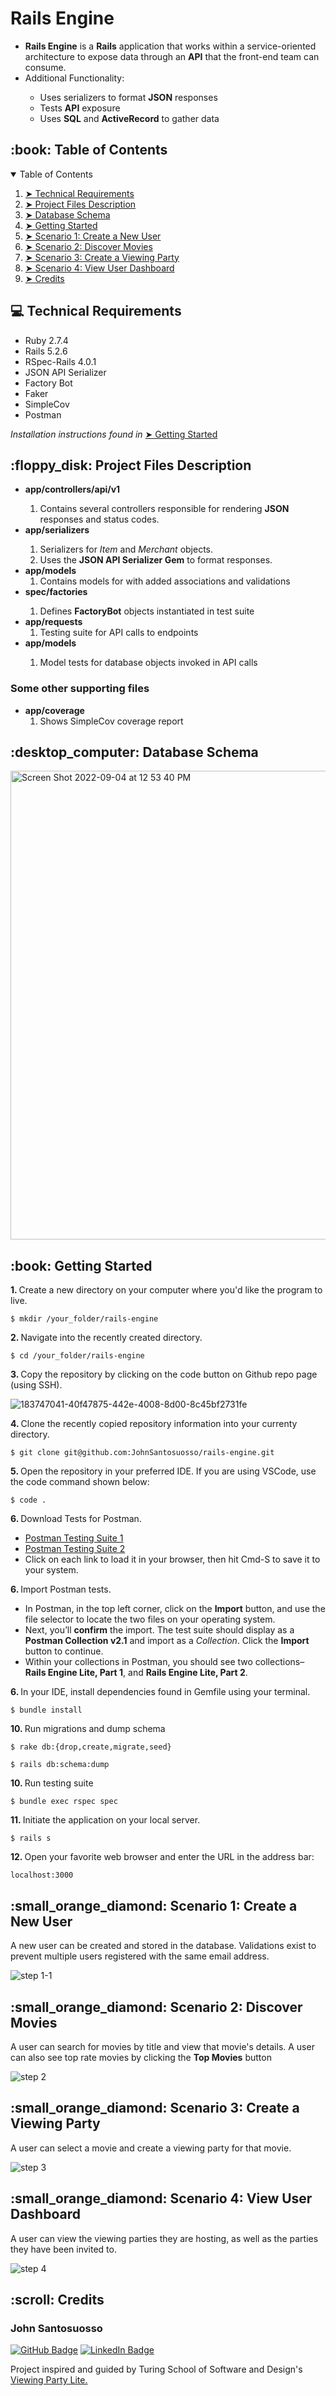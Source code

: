 # Rails Engine

<ul>
<li><b>Rails Engine</b> is a <b>Rails</b> application that works within a service-oriented architecture to expose data through an <b>API</b> that the front-end team can consume.</li>
<li>Additional Functionality:</li><ul>
<li>Uses serializers to format <b>JSON</b> responses</li>
<li>Tests <b>API</b> exposure</li>
<li>Uses <b>SQL</b> and <b>ActiveRecord</b> to gather data</li></ul>
</ul>

<!-- TABLE OF CONTENTS -->
<h2 id="table-of-contents"> :book: Table of Contents</h2>

<details open="open">
  <summary>Table of Contents</summary>
  <ol>
    <li><a href="#techical-requirements"> ➤ Technical Requirements</a></li>
    <li><a href="#project-files-description"> ➤ Project Files Description</a></li>
    <li><a href="#db-schema"> ➤ Database Schema</a></li>
    <li><a href="#getting-started"> ➤ Getting Started</a></li>
    <li><a href="#scenario1"> ➤ Scenario 1: Create a New User </a></li>
    <li><a href="#scenario2"> ➤ Scenario 2: Discover Movies </a></li>
    <li><a href="#scenario3"> ➤ Scenario 3: Create a Viewing Party  </a></li>
    <li><a href="#scenario4"> ➤ Scenario 4: View User Dashboard</a></li>
    <li><a href="#credits"> ➤ Credits</a></li>
  </ol>
</details>

<!-- TECHNICAL REQUIREMENTS -->
<h2 id="techical-requirements"> 💻 Technical Requirements</h2>
<ul>
  <li>Ruby 2.7.4</li>
  <li>Rails 5.2.6</li>
  <li>RSpec-Rails 4.0.1</li>
  <li>JSON API Serializer</li>
  <li>Factory Bot</li>
  <li>Faker</li>
  <li>SimpleCov</li>
  <li>Postman</li>
  </ul>
  <p><i>Installation instructions found in</i> <a href="#getting-started"> ➤ Getting Started</a></p>
   
<!-- PROJECT FILES DESCRIPTION -->
<h2 id="project-files-description"> :floppy_disk: Project Files Description</h2>

<ul>
  <li><b>app/controllers/api/v1</li></b>
  <ol>
  <li>Contains several controllers responsible for rendering <b>JSON</b> responses and status codes.</li></ol>
  <li><b>app/serializers</b></li><ol>
  <li>Serializers for <i>Item</i> and <i>Merchant</i> objects.</li>
  <li>Uses the <b>JSON API Serializer Gem</b> to format responses.</li></ol>
   <li><b>app/models</b>
    <ol><li>Contains models for with added associations and validations</li></ol>
  <li><b>spec/factories</b></li><ol>
  <li>Defines <b>FactoryBot</b> objects instantiated in test suite</li></ol>
  <li><b>app/requests</b><ol>
  <li>Testing suite for API calls to endpoints</li></ol>
  <li><b>app/models</b></li><ol>
  <li>Model tests for database objects invoked in API calls</i></li></ol>
</ul>

<h3>Some other supporting files</h3>
<ul><li><b>app/coverage</b><ol>
  <li>Shows SimpleCov coverage report</li>
</ul>

<!-- DATABASE SCHEMA -->
<h2 id="db-schema"> :desktop_computer: Database Schema</h2>

<img width="750" alt="Screen Shot 2022-09-04 at 12 53 40 PM" src="https://user-images.githubusercontent.com/95776577/188324699-55143081-0395-47b6-8663-ef4e418308c5.png">


<!-- GETTING STARTED -->
<h2 id="getting-started"> :book: Getting Started</h2>

<p><b>1. </b> Create a new directory on your computer where you'd like the program to live.</p>
<pre><code>$ mkdir /your_folder/rails-engine</code></pre>

<p><b>2. </b> Navigate into the recently created directory.</p>
<pre><code>$ cd /your_folder/rails-engine</code></pre>
<p><b>3. </b> Copy the repository by clicking on the code button on Github repo page (using SSH).</p>

![183747041-40f47875-442e-4008-8d00-8c45bf2731fe](https://user-images.githubusercontent.com/95776577/183752233-c9130b38-ce16-4b4c-aeb4-fdf0d0d4a137.png)

<p><b>4. </b> Clone the recently copied repository information into your currenty directory.</p>
<pre><code>$ git clone git@github.com:JohnSantosuosso/rails-engine.git</code></pre>

<p><b>5. </b> Open the repository in your preferred IDE.  If you are using VSCode, use the code command shown below:</p>
<pre><code>$ code .</code></pre>

<p><b>6. </b> Download Tests for Postman</a>.</p>
<ul><li><a href="https://backend.turing.edu/module3/projects/rails_engine_lite/RailsEngineSection1.postman_collection.json">Postman Testing Suite 1</a></li>
<li><a href="https://backend.turing.edu/module3/projects/rails_engine_lite/RailsEngineSection2.postman_collection.json">Postman Testing Suite 2</a></li>
<li>Click on each link to load it in your browser, then hit Cmd-S to save it to your system.</li></ul>

<p><b>6. </b> Import Postman tests</a>.</p>
<ul><li>In Postman, in the top left corner, click on the <b>Import</b> button, and use the file selector to locate the two files on your operating system.</li>
<li>Next, you’ll <b>confirm</b> the import. The test suite should display as a <b>Postman Collection v2.1</b> and import as a <i>Collection</i>. Click the <b>Import</b> button to continue.</li>
<li>Within your collections in Postman, you should see two collections– <b>Rails Engine Lite, Part 1</b>, and <b>Rails Engine Lite, Part 2</b>.</li></ul>

<p><b>6. </b> In your IDE, install dependencies found in Gemfile using your terminal</a>.</p>
<pre><code>$ bundle install</code></pre>

<p><b>10. </b> Run migrations and dump schema</p>
<pre><code>$ rake db:{drop,create,migrate,seed}</code></pre>
<pre><code>$ rails db:schema:dump</code></pre>

<p><b>10. </b> Run testing suite</p>
<pre><code>$ bundle exec rspec spec</code></pre>

<p><b>11. </b> Initiate the application on your local server</a>.</p>
<pre><code>$ rails s</code></pre>

<p><b>12. </b> Open your favorite web browser and enter the URL in the address bar:</p>
<pre><code>localhost:3000</code></pre>



<!-- SCENARIO1 -->
<h2 id="scenario1"> :small_orange_diamond: Scenario 1: Create a New User</h2>
<p>A new user can be created and stored in the database.  Validations exist to prevent multiple users registered with the same email address.</p>

![step 1-1](https://user-images.githubusercontent.com/95776577/188297760-5b9c7bd5-0b87-4dd6-ac7a-8fd708ff9215.gif)


<!-- SCENARIO2 -->
<h2 id="scenario2"> :small_orange_diamond: Scenario 2: Discover Movies </h2>
<p>A user can search for movies by title and view that movie's details.  A user can also see top rate movies by clicking the <b>Top Movies</b> button</p>

![step 2](https://user-images.githubusercontent.com/95776577/188296031-01b7d35f-cf38-49e0-9bd4-8cc33aa1264b.gif)


<!-- SCENARIO3 -->
<h2 id="scenario3"> :small_orange_diamond: Scenario 3: Create a Viewing Party </h2>
<p>A user can select a movie and create a viewing party for that movie.</p>


![step 3](https://user-images.githubusercontent.com/95776577/188296382-4d1656c0-a27a-44c2-ba90-ff262ab24d21.gif)

<!-- SCENARIO4 -->
<h2 id="scenario4"> :small_orange_diamond: Scenario 4: View User Dashboard </h2>
<p>A user can view the viewing parties they are hosting, as well as the parties they have been invited to.</p>

![step 4](https://user-images.githubusercontent.com/95776577/188296671-a1de8a83-b5a5-4099-853c-a167471fa152.gif)


<!-- CREDITS -->
<h2 id="credits"> :scroll: Credits</h2>
<h3>John Santosuosso</h3>

[![GitHub Badge](https://img.shields.io/badge/GitHub-100000?style=for-the-badge&logo=github&logoColor=white)](https://github.com/johnsantosuosso)
[![LinkedIn Badge](https://img.shields.io/badge/LinkedIn-0077B5?style=for-the-badge&logo=linkedin&logoColor=white)](https://www.linkedin.com/in/john-santosuosso)

<p>Project inspired and guided by Turing School of Software and Design's <a href="https://developers.themoviedb.org/3/getting-started/introduction"> Viewing Party Lite.</a></p>

